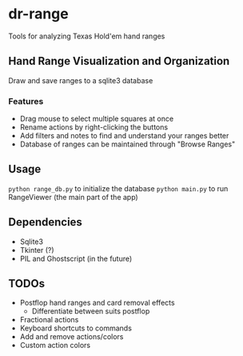 # dr-range
Tools for analyzing Texas Hold'em hand ranges

## Hand Range Visualization and Organization
Draw and save ranges to a sqlite3 database
### Features
* Drag mouse to select multiple squares at once
* Rename actions by right-clicking the buttons
* Add filters and notes to find and understand your ranges better
* Database of ranges can be maintained through "Browse Ranges"

## Usage
`python range_db.py` to initialize the database
`python main.py` to run RangeViewer (the main part of the app)

## Dependencies
* Sqlite3
* Tkinter (?)
* PIL and Ghostscript (in the future)

## TODOs
* Postflop hand ranges and card removal effects
  * Differentiate between suits postflop
* Fractional actions
* Keyboard shortcuts to commands
* Add and remove actions/colors
* Custom action colors
